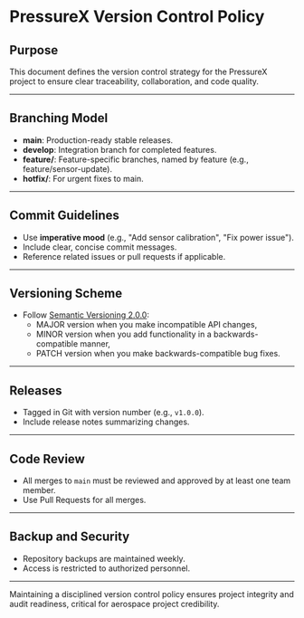 # PressureX Version Control Policy

## Purpose

This document defines the version control strategy for the PressureX project to ensure clear traceability, collaboration, and code quality.

---

## Branching Model

- **main**: Production-ready stable releases.
- **develop**: Integration branch for completed features.
- **feature/**: Feature-specific branches, named by feature (e.g., feature/sensor-update).
- **hotfix/**: For urgent fixes to main.

---

## Commit Guidelines

- Use **imperative mood** (e.g., "Add sensor calibration", "Fix power issue").
- Include clear, concise commit messages.
- Reference related issues or pull requests if applicable.

---

## Versioning Scheme

- Follow [Semantic Versioning 2.0.0](https://semver.org/):
  - MAJOR version when you make incompatible API changes,
  - MINOR version when you add functionality in a backwards-compatible manner,
  - PATCH version when you make backwards-compatible bug fixes.

---

## Releases

- Tagged in Git with version number (e.g., `v1.0.0`).
- Include release notes summarizing changes.

---

## Code Review

- All merges to `main` must be reviewed and approved by at least one team member.
- Use Pull Requests for all merges.

---

## Backup and Security

- Repository backups are maintained weekly.
- Access is restricted to authorized personnel.

---

Maintaining a disciplined version control policy ensures project integrity and audit readiness, critical for aerospace project credibility.

